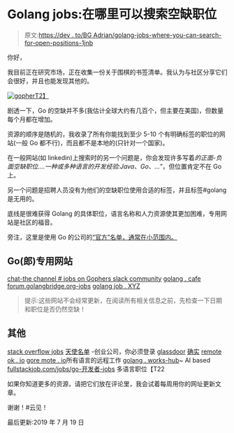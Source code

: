 # Golang jobs:在哪里可以搜索空缺职位

> 原文:[https://dev . to/BG Adrian/golang-jobs-where-you-can-search-for-open-positions-1jnb](https://dev.to/bgadrian/golang-jobs-where-can-you-search-for-open-positions-1jnb)

你好，

我目前正在研究市场，正在收集一份关于围棋的书签清单。我认为与社区分享它们会很好，并且也能发现其他的。

[![gopher](../Images/27c6dda5f9f79994615ab45f4174634f.png)T2】](https://res.cloudinary.com/practicaldev/image/fetch/s--YKSSaZwE--/c_limit%2Cf_auto%2Cfl_progressive%2Cq_auto%2Cw_880/https://ih1.redbubble.net/image.468749784.5220/flat%2C800x800%2C075%2Cf.u2.jpg)

剧透一下，Go 的空缺并不多(我估计全球大约有几百个，但主要在美国)，但数量每个月都在增加。

资源的顺序是随机的，我收录了所有你能找到至少 5-10 个有明确标签的职位的网站(一般 Go 都不行)，而且都不是本地的(只针对一个国家)。

在一般网站(如 linkedin)上搜索时的另一个问题是，你会发现许多写着*的正面-负面空缺职位....一种或多种语言的开发经验:Java、Go、…”*，但位置肯定不在 Go 上。

另一个问题是招聘人员没有为他们的空缺职位使用合适的标签，并且标签#golang 是无用的。

底线是很难获得 Golang 的具体职位，语言名称和人力资源使其更加困难，专用网站是社区的福音。

旁注，这里是使用 Go 的公司的[“官方”名单，通常在小范围内。](https://github.com/golang/go/wiki/GoUsers)

## [](#golang-dedicated-websites)Go(郎)专用网站

[chat-the channel # jobs on Gophers slack community](https://blog.gopheracademy.com/gophers-slack-community/)
[golang . cafe](https://golang.cafe/)
[forum.golangbridge.org-jobs](https://forum.golangbridge.org/c/jobs)
[golang job . XYZ](https://golangjob.xyz/)

> 提示:这些网站不会经常更新，在阅读所有相关信息之前，先检查一下日期和职位是否仍然空缺！

## [](#others)其他

[stack overflow jobs](https://stackoverflow.com/jobs/developer-jobs-using-golang)
[天使名单](https://angel.co/jobs#find/f!%7B%22keywords%22%3A%5B%22golang%22%5D%7D) -创业公司，你必须登录
[glassdoor](https://www.glassdoor.com/Job/golang-developer-jobs-SRCH_KO0,16.htm)
[确实](https://www.indeed.com/q-golang-jobs.html)
[remote ok . io](https://remoteok.io/remote-golang-jobs)
[gore mote . io](https://goremote.io/)所有语言的远程工作
[golang . works-hub](https://golang.works-hub.com/)~ AI based
[fullstackjob.com/jobs/go-开发者-jobs](https://fullstackjob.com/jobs/go--developer-jobs) 多语言职位【T22

如果你知道更多的资源，请把它们放在评论里，我会试着每周用你的网址更新文章。

谢谢！#云见！

最后更新:2019 年 7 月 19 日
